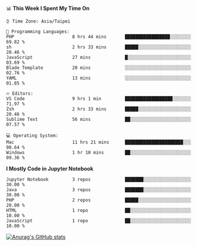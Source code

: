 <!--### Hi there 👋-->

<!--
**treevel/treevel** is a ✨ _special_ ✨ repository because its `README.md` (this file) appears on your GitHub profile.

Here are some ideas to get you started:

- 🔭 I’m currently working on ...
- 🌱 I’m currently learning ...
- 👯 I’m looking to collaborate on ...
- 🤔 I’m looking for help with ...
- 💬 Ask me about ...
- 📫 How to reach me: ...
- 😄 Pronouns: ...
- ⚡ Fun fact: ...
-->

<!--START_SECTION:waka-->
📊 **This Week I Spent My Time On** 

```text
⌚︎ Time Zone: Asia/Taipei

💬 Programming Languages: 
PHP                      8 hrs 44 mins       █████████████████░░░░░░░░   69.82 % 
sh                       2 hrs 33 mins       █████░░░░░░░░░░░░░░░░░░░░   20.46 % 
JavaScript               27 mins             █░░░░░░░░░░░░░░░░░░░░░░░░   03.69 % 
Blade Template           20 mins             ░░░░░░░░░░░░░░░░░░░░░░░░░   02.76 % 
YAML                     13 mins             ░░░░░░░░░░░░░░░░░░░░░░░░░   01.85 % 

🔥 Editors: 
VS Code                  9 hrs 1 min         ██████████████████░░░░░░░   71.97 % 
Zsh                      2 hrs 33 mins       █████░░░░░░░░░░░░░░░░░░░░   20.46 % 
Sublime Text             56 mins             ██░░░░░░░░░░░░░░░░░░░░░░░   07.57 % 

💻 Operating System: 
Mac                      11 hrs 21 mins      ██████████████████████░░░   90.64 % 
Windows                  1 hr 10 mins        ██░░░░░░░░░░░░░░░░░░░░░░░   09.36 % 

```

**I Mostly Code in Jupyter Notebook** 

```text
Jupyter Notebook         3 repos             ███████░░░░░░░░░░░░░░░░░░   30.00 % 
Java                     3 repos             ███████░░░░░░░░░░░░░░░░░░   30.00 % 
PHP                      2 repos             █████░░░░░░░░░░░░░░░░░░░░   20.00 % 
HTML                     1 repo              ██░░░░░░░░░░░░░░░░░░░░░░░   10.00 % 
JavaScript               1 repo              ██░░░░░░░░░░░░░░░░░░░░░░░   10.00 % 

```



<!--END_SECTION:waka-->

<!-- GitHub Stats Card-->
[![Anurag's GitHub stats](https://github-readme-stats.vercel.app/api?username=treevel&show_icons=true&theme=monokai&count_private=true)](https://github.com/anuraghazra/github-readme-stats)
